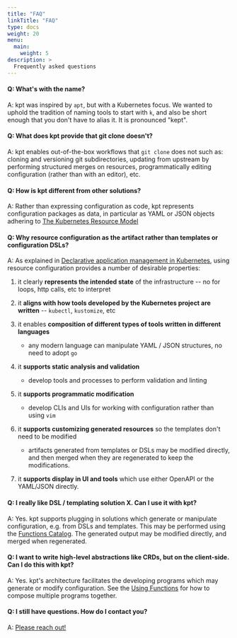 ```yaml
---
title: "FAQ"
linkTitle: "FAQ"
type: docs
weight: 20
menu:
  main:
    weight: 5
description: >
  Frequently asked questions
---
```


#### **Q: What's with the name?**

A: kpt was inspired by `apt`, but with a Kubernetes focus. We wanted to
uphold the tradition of naming tools to start with `k`, and also be short
enough that you don't have to alias it. It is pronounced "kept".

#### **Q: What does kpt provide that git clone doesn't?**

A: kpt enables out-of-the-box workflows that `git clone` does not such as:
cloning and versioning git subdirectories, updating from upstream by
performing structured merges on resources, programmatically editing
configuration (rather than with an editor), etc.

#### **Q: How is kpt different from other solutions?**

A: Rather than expressing configuration as code, kpt represents configuration packages as data, in
particular as YAML or JSON objects adhering to [The Kubernetes Resource Model]

#### **Q: Why resource configuration as the artifact rather than templates or configuration DSLs?**

A: As explained in [Declarative application management in Kubernetes],
using resource configuration provides a number of desirable properties:

1. it clearly **represents the intended state** of the infrastructure -- no for
   loops, http calls, etc to interpret

2. it **aligns with how tools developed by the Kubernetes project are written**
   -- `kubectl`, `kustomize`, etc

3. it enables **composition of different types of tools written in different languages**

   - any modern language can manipulate YAML / JSON structures, no need to
     adopt `go`

4. it **supports static analysis and validation**

   - develop tools and processes to perform validation and linting

5. it **supports programmatic modification**

   - develop CLIs and UIs for working with configuration rather than using
     `vim`

6. it **supports customizing generated resources** so the templates don't need
   to be modified

   - artifacts generated from templates or DSLs may be modified directly, and
     then merged when they are regenerated to keep the modifications.

7. it **supports display in UI and tools** which use either OpenAPI or the
   YAML/JSON directly.

#### **Q: I really like DSL / templating solution X. Can I use it with kpt?**

A: Yes. kpt supports plugging in solutions which generate or manipulate configuration, e.g. from
DSLs and templates. This may be performed using the [Functions Catalog]. The generated output may be
modified directly, and merged when regenerated.

#### **Q: I want to write high-level abstractions like CRDs, but on the client-side. Can I do this with kpt?**

A: Yes. kpt's architecture facilitates the developing programs which may
generate or modify configuration. See the [Using Functions] for how to
compose multiple programs together.

#### **Q: I still have questions. How do I contact you?**

A: [Please reach out!][contact]

[the kubernetes resource model]: https://github.com/kubernetes/community/blob/master/contributors/design-proposals/architecture/resource-management.md
[declarative application management in kubernetes]: https://github.com/kubernetes/community/blob/master/contributors/design-proposals/architecture/declarative-application-management.md
[functions]: /reference/fn/run/
[using functions]: /book/04-using-functions/
[contact]: /contact/
[functions catalog]: https://catalog.kpt.dev/
